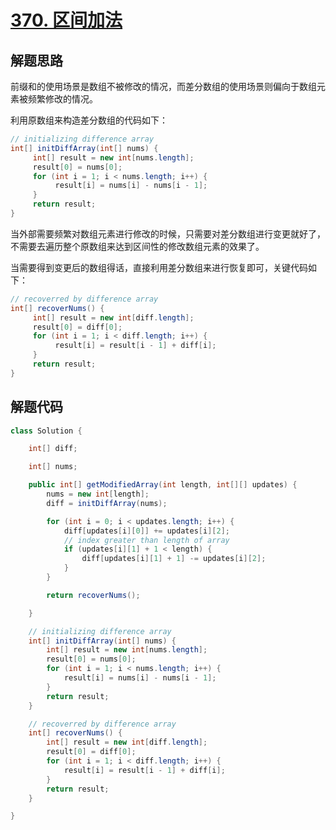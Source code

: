 # [370. 区间加法](https://leetcode-cn.com/problems/range-addition/)

## 解题思路

前缀和的使用场景是数组不被修改的情况，而差分数组的使用场景则偏向于数组元素被频繁修改的情况。

利用原数组来构造差分数组的代码如下：

```java
// initializing difference array
int[] initDiffArray(int[] nums) {
     int[] result = new int[nums.length];
     result[0] = nums[0];
     for (int i = 1; i < nums.length; i++) {
          result[i] = nums[i] - nums[i - 1];
     }
     return result;
}
```

当外部需要频繁对数组元素进行修改的时候，只需要对差分数组进行变更就好了，不需要去遍历整个原数组来达到区间性的修改数组元素的效果了。

当需要得到变更后的数组得话，直接利用差分数组来进行恢复即可，关键代码如下：

```java
// recoverred by difference array
int[] recoverNums() {
     int[] result = new int[diff.length];
     result[0] = diff[0];
     for (int i = 1; i < diff.length; i++) {
          result[i] = result[i - 1] + diff[i];
     }
     return result;
}
```

## 解题代码

```java
class Solution {

    int[] diff;

    int[] nums;

    public int[] getModifiedArray(int length, int[][] updates) {
        nums = new int[length];
        diff = initDiffArray(nums);

        for (int i = 0; i < updates.length; i++) {
            diff[updates[i][0]] += updates[i][2];
            // index greater than length of array
            if (updates[i][1] + 1 < length) {
                diff[updates[i][1] + 1] -= updates[i][2];
            }
        }

        return recoverNums();

    }

    // initializing difference array
    int[] initDiffArray(int[] nums) {
        int[] result = new int[nums.length];
        result[0] = nums[0];
        for (int i = 1; i < nums.length; i++) {
            result[i] = nums[i] - nums[i - 1];
        }
        return result;
    }

    // recoverred by difference array
    int[] recoverNums() {
        int[] result = new int[diff.length];
        result[0] = diff[0];
        for (int i = 1; i < diff.length; i++) {
            result[i] = result[i - 1] + diff[i];
        }
        return result;
    }

}
```

